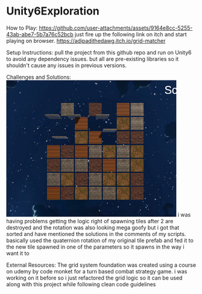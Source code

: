 # Unity6Exploration
How to Play: https://github.com/user-attachments/assets/9164e8cc-5255-43ab-abe7-5b7a76c52bcb
just fire up the following link on itch and start playing on browser. https://adipadithedawg.itch.io/grid-matcher

Setup Instructions: pull the project from this github repo and run on Unity6 to avoid any dependency issues. but all are pre-existing
libraries so it shouldn't cause any issues in previous versions.

Challenges and Solutions: 
![alt text](image.png)
i was having problems getting the logic right of spawning tiles after 2 are destroyed and the rotation was also looking mega goofy
but i got that sorted and have mentioned the solutions in the comments of my scripts. basically used the quaternion rotation of my original
tile prefab and fed it to the new tile spawned in one of the parameters so it spawns in the way i want it to

External Resources: The grid system foundation was created using a course on udemy by code monket for a turn based combat strategy game.
i was working on it before so i just refactored the grid logic so it can be used along with this project while following clean code guidelines
